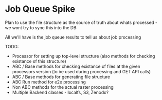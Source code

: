 # Job Queue Spike

Plan to use the file structure as the source of truth about whats processed - we wont try to sync this into the DB

All we'll have is the job queue results to tell us about job processing

TODO:

* Processor for setting up top-level structure (also methods for checking existance of this structure)
* ABC / Base methods for checking existance of files at the given processors version (to be used during processing and GET API calls)
* ABC / Base methods for generating file structure
* ABC Run method for e2e processing
* Non ABC methods for the actual raster processing
* Multiple Backend classes - localfs, S3, Zenodo?